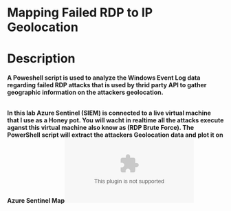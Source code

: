 # Mapping Failed RDP to IP Geolocation

<h1>Description</h1>

<b> A Poweshell script is used to analyze the Windows Event Log data regarding failed RDP attacks that is used by thrid party API to gather geographic information on the attackers geolocation. 
</br>
<br />

In this lab Azure Sentinel (SIEM) is connected to a live virtual machine that I use as a Honey pot.
You will wacht in realtime all the attacks execute aganst this virtual machine also know as (RDP Brute Force). The PowerShell script will extract the attackers Geolocation data and plot it on Azure Sentinel Map![Custom_Powershell script.docx](https://github.com/sva12000/SIEM--Sentinel-Lab/files/13442624/Custom_Powershell.script.docx)


<br />
<br />
